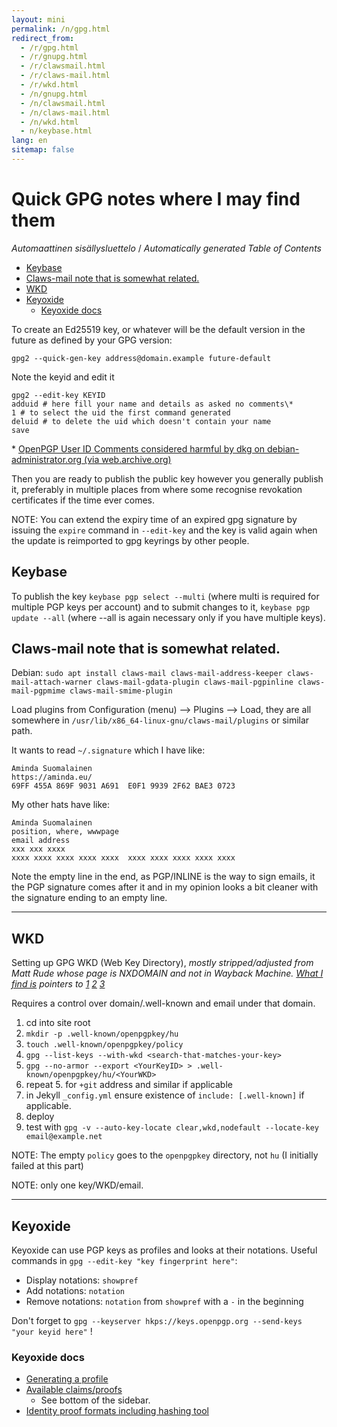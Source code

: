 ```yaml
---
layout: mini
permalink: /n/gpg.html
redirect_from:
  - /r/gpg.html
  - /r/gnupg.html
  - /r/clawsmail.html
  - /r/claws-mail.html
  - /r/wkd.html
  - /n/gnupg.html
  - /n/clawsmail.html
  - /n/claws-mail.html
  - /n/wkd.html
  - n/keybase.html
lang: en
sitemap: false
---
```


# Quick GPG notes where I may find them

<!-- editorconfig-checker-disable -->
<!-- prettier-ignore-start -->

<!-- START doctoc generated TOC please keep comment here to allow auto update -->
<!-- DON'T EDIT THIS SECTION, INSTEAD RE-RUN doctoc TO UPDATE -->
<em lang="fi">Automaattinen sisällysluettelo</em> / <em lang="en">Automatically generated Table of Contents</em>

- [Keybase](#keybase)
- [Claws-mail note that is somewhat related.](#claws-mail-note-that-is-somewhat-related)
- [WKD](#wkd)
- [Keyoxide](#keyoxide)
  - [Keyoxide docs](#keyoxide-docs)

<!-- END doctoc generated TOC please keep comment here to allow auto update -->

<!-- prettier-ignore-end -->
<!-- editorconfig-checker-enable -->

To create an Ed25519 key, or whatever will be the default version in the
future as defined by your GPG version:

```
gpg2 --quick-gen-key address@domain.example future-default
```

Note the keyid and edit it

```
gpg2 --edit-key KEYID
adduid # here fill your name and details as asked no comments\*
1 # to select the uid the first command generated
deluid # to delete the uid which doesn't contain your name
save
```

\* [OpenPGP User ID Comments considered harmful by dkg on debian-administrator.org (via web.archive.org)](https://web.archive.org/web/20201020082313/https://debian-administration.org/users/dkg/weblog/97)

Then you are ready to publish the public key however you generally publish
it, preferably in multiple places from where some recognise revokation
certificates if the time ever comes.

NOTE: You can extend the expiry time of an expired gpg signature by issuing
the `expire` command in `--edit-key` and the key is valid again when the
update is reimported to gpg keyrings by other people.

## Keybase

To publish the key `keybase pgp select --multi` (where multi
is required for multiple PGP keys per account) and to submit changes to it,
`keybase pgp update --all` (where --all is again necessary only if you have
multiple keys).

## Claws-mail note that is somewhat related.

Debian: `sudo apt install claws-mail claws-mail-address-keeper claws-mail-attach-warner claws-mail-gdata-plugin claws-mail-pgpinline claws-mail-pgpmime claws-mail-smime-plugin`

Load plugins from Configuration (menu) --> Plugins --> Load, they are all
somewhere in `/usr/lib/x86_64-linux-gnu/claws-mail/plugins` or similar path.

It wants to read `~/.signature` which I have like:

```
Aminda Suomalainen
https://aminda.eu/
69FF 455A 869F 9031 A691  E0F1 9939 2F62 BAE3 0723

```

My other hats have like:

```
Aminda Suomalainen
position, where, wwwpage
email address
xxx xxx xxxx
xxxx xxxx xxxx xxxx xxxx  xxxx xxxx xxxx xxxx xxxx

```

Note the empty line in the end, as PGP/INLINE is the way to sign emails,
it the PGP signature comes after it and in my opinion looks a bit cleaner
with the signature ending to an empty line.

---

## WKD

Setting up GPG WKD (Web Key Directory), _mostly stripped/adjusted from
Matt Rude whose page is NXDOMAIN and not in Wayback Machine. [What I find is](https://openpgpkey.mattrude.com/)
pointers to [1](https://wiki.gnupg.org/WKD) [2](https://wiki.gnupg.org/WKS) [3](https://tools.ietf.org/html/draft-koch-openpgp-webkey-service)_

Requires a control over domain/.well-known and email under that domain.

1. cd into site root
2. `mkdir -p .well-known/openpgpkey/hu`
3. `touch .well-known/openpgpkey/policy`
4. `gpg --list-keys --with-wkd <search-that-matches-your-key>`
5. `gpg --no-armor --export <YourKeyID> > .well-known/openpgpkey/hu/<YourWKD>`
6. repeat 5. for `+git` address and similar if applicable
7. in Jekyll `_config.yml` ensure existence of `include: [.well-known]` if
   applicable.
8. deploy
9. test with `gpg -v --auto-key-locate clear,wkd,nodefault --locate-key email@example.net`

NOTE: The empty `policy` goes to the `openpgpkey` directory, not `hu` (I
initially failed at this part)

NOTE: only one key/WKD/email.

---

## Keyoxide

Keyoxide can use PGP keys as profiles and looks at their notations. Useful
commands in `gpg --edit-key "key fingerprint here"`:

- Display notations: `showpref`
- Add notations: `notation`
- Remove notations: `notation` from `showpref` with a `-` in the beginning

Don't forget to `gpg --keyserver hkps://keys.openpgp.org --send-keys "your keyid here"` !

### Keyoxide docs

- [Generating a profile](https://docs.keyoxide.org/guides/openpgp-profile-gnupg/)
- [Available claims/proofs](https://docs.keyoxide.org/service-providers/)
  - See bottom of the sidebar.
- [Identity proof formats including hashing tool](https://docs.keyoxide.org/understanding-keyoxide/identity-proof-formats/)
